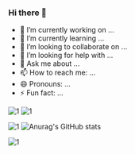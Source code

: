 ### Hi there 👋

<!--
**PigPigLetsGo/PigPigLetsGo** is a ✨ _special_ ✨ repository because its `README.md` (this file) appears on your GitHub profile.

Here are some ideas to get you started:

- 🔭 I’m currently working on ...
- 🌱 I’m currently learning ...
- 👯 I’m looking to collaborate on ...
- 🤔 I’m looking for help with ...
- 💬 Ask me about ...
- 📫 How to reach me: ...
- 😄 Pronouns: ...
- ⚡ Fun fact: ...
-->

- 🔭 I’m currently working on ...
- 🌱 I’m currently learning ...
- 👯 I’m looking to collaborate on ...
- 🤔 I’m looking for help with ...
- 💬 Ask me about ...                  
- 📫 How to reach me: ...
- 😄 Pronouns: ...
- ⚡ Fun fact: ...

![1](https://img.shields.io/badge/Github-%E5%85%A8%E7%90%83%E5%89%8D10%E5%90%8D-red)  ![1](https://img.shields.io/badge/Gieet-%E5%85%A8%E7%90%83%E5%89%8D10%E5%90%8D-pink)  

![1](https://camo.githubusercontent.com/a9d7caa5f261cb113598972d43faae099ab3a67d75d67486e107171ad3b79aa9/68747470733a2f2f6769746875622d726561646d652d73746174732e76657263656c2e6170702f6170692f70696e2f3f757365726e616d653d616e7572616768617a7261267265706f3d6769746875622d726561646d652d73746174732663616368655f7365636f6e64733d3836343030267468656d653d6d61726f6f6e676f6c64)  ![Anurag's GitHub stats](https://github-readme-stats.vercel.app/api?username=anuraghazra&theme=dark&show_icons=true)

![1](https://api.spencerwoo.com/substats/GET/?source=bilibili&queryKey=1859209625)

<!--<img align="right" src="https://github-readme-stats.vercel.app/api?username=PigPigLetsGo&show_icons=true&icon_color=CE1D2D&text_color=718096&&bg_color=DEG,COLOR1,COLOR2,COLOR3...COLOR10&hide_title=true" />-->


